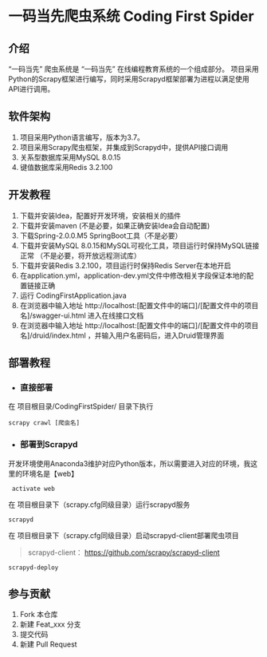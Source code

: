 # 一码当先爬虫系统 Coding First Spider

## 介绍

“一码当先” 爬虫系统是 “一码当先” 在线编程教育系统的一个组成部分。
项目采用Python的Scrapy框架进行编写，同时采用Scrapyd框架部署为进程以满足使用API进行调用。


## 软件架构

1. 项目采用Python语言编写，版本为3.7。
2. 项目采用Scrapy爬虫框架，并集成到Scrapyd中，提供API接口调用
3. 关系型数据库采用MySQL 8.0.15
4. 键值数据库采用Redis 3.2.100

## 开发教程

1. 下载并安装Idea，配置好开发环境，安装相关的插件
2. 下载并安装maven (不是必要，如果正确安装Idea会自动配置)
3. 下载Spring-2.0.0.M5 SpringBoot工具（不是必要）
4. 下载并安装MySQL 8.0.15和MySQL可视化工具，项目运行时保持MySQL链接正常 （不是必要，将开放远程测试库）
5. 下载并安装Redis 3.2.100，项目运行时保持Redis Server在本地开启
6. 在application.yml，application-dev.yml文件中修改相关字段保证本地的配置链接正确
7. 运行 CodingFirstApplication.java
8. 在浏览器中输入地址 http://localhost:[配置文件中的端口]/[配置文件中的项目名]/swagger-ui.html
进入在线接口文档 
9. 在浏览器中输入地址 http://localhost:[配置文件中的端口]/[配置文件中的项目名]/druid/index.html
，并输入用户名密码后，进入Druid管理界面

## 部署教程
 - ###  直接部署
  在 项目根目录/CodingFirstSpider/ 目录下执行
  
   ```
   scrapy crawl [爬虫名]
   ```
 
 - ### 部署到Scrapyd
 开发环境使用Anaconda3维护对应Python版本，所以需要进入对应的环境，我这里的环境名是【web】
  ```
   activate web
  ```

  在 项目根目录下（scrapy.cfg同级目录）运行scrapyd服务
   ```
   scrapyd
   ```

  在 项目根目录下（scrapy.cfg同级目录）启动scrapyd-client部署爬虫项目
  > scrapyd-client： https://github.com/scrapy/scrapyd-client
   ```
   scrapyd-deploy
   ```

## 参与贡献

1. Fork 本仓库
2. 新建 Feat_xxx 分支
3. 提交代码
4. 新建 Pull Request